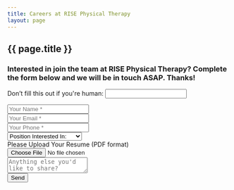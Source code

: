 ```yaml
---
title: Careers at RISE Physical Therapy
layout: page
---
```


<section id="contact careers">
  <div class="container">
    <div class="row">
      <div class="col-lg-12 text-center">
        <h2 class="section-heading">{{ page.title }}</h2>
        <h3 class="section-subheading text-muted">Interested in join the team at RISE Physical Therapy? Complete the form below and we will be in touch ASAP. Thanks!</h3>
      </div>
    </div>
    <div class="row">
      <div class="col-lg-12">
        <form name="Careers Form" method="POST" netlify-honepot="bot-field" id="careers-form" action="/thank-you/" netlify>
          <!-- Honeypot Field -->
          <p class="hidden">
            <label>Don’t fill this out if you're human: <input name="bot-field" /></label>
          </p>
          <div class="row">
            <div class="col-md-6">
              <div class="control-group form-group">
                <input type="text" name="name" class="form-control" placeholder="Your Name *" id="name" required>
              </div>
              <div class="control-group form-group">
                <input type="email" name="email" class="form-control" placeholder="Your Email *" id="email" required>
              </div>
              <div class="control-group form-group">
                <input type="tel" name="phone" class="form-control" placeholder="Your Phone *" id="phone" required>
              </div>
            </div>
            <div class="col-md-6">
              <div class="control-group form-group">
                <select name="position" class="form-control" required>
                  <option value="" disabled selected>Position Interested In:</option>
                  <option value="Physical Therapist">Physical Therapist</option>
                  <option value="Front Office/Receptionist">Front Office/Receptionist</option>
                </select>
              </div>
              <div class="control-group form-group">
                <label for="resume">Please Upload Your Resume (PDF format)</label>
                <input type="file" name="resume" id="resume" class="form-control" accept=".pdf" required>
              </div>
              <div class="control-group form-group">
                <textarea class="form-control" name="message" placeholder="Anything else you'd like to share?" id="message"></textarea>
              </div>
            </div>
            <div class="clearfix"></div>
            <div class="col-lg-12 text-center">
              <input type="submit" value="Send" class="btn btn-xl">
            </div>
          </div>
        </form>
      </div>
    </div>
  </div>
</section>
